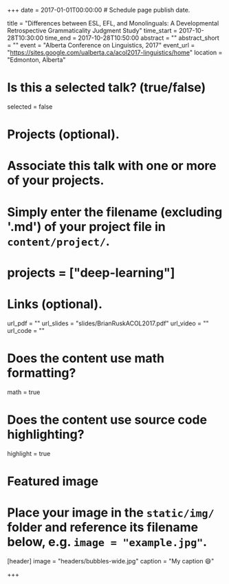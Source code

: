 +++
date = 2017-01-01T00:00:00  # Schedule page publish date.

title = "Differences between ESL, EFL, and Monolinguals: A Developmental Retrospective Grammaticality Judgment Study"
time_start = 2017-10-28T10:30:00
time_end = 2017-10-28T10:50:00
abstract = ""
abstract_short = ""
event = "Alberta Conference on Linguistics, 2017"
event_url = "https://sites.google.com/ualberta.ca/acol2017-linguistics/home"
location = "Edmonton, Alberta"

# Is this a selected talk? (true/false)
selected = false

# Projects (optional).
#   Associate this talk with one or more of your projects.
#   Simply enter the filename (excluding '.md') of your project file in `content/project/`.
# projects = ["deep-learning"]

# Links (optional).
url_pdf = ""
url_slides = "slides/BrianRuskACOL2017.pdf"
url_video = ""
url_code = ""

# Does the content use math formatting?
math = true

# Does the content use source code highlighting?
highlight = true

# Featured image
# Place your image in the `static/img/` folder and reference its filename below, e.g. `image = "example.jpg"`.
[header]
image = "headers/bubbles-wide.jpg"
caption = "My caption :smile:"

+++

